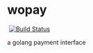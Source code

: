 

# wopay
 [![Build Status](https://travis-ci.org/godcong/wopay.svg?branch=master)](https://travis-ci.org/godcong/wopay)


a golang payment interface
